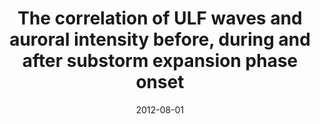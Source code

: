 ---
title: "The correlation of ULF waves and auroral intensity before, during and after substorm expansion phase onset"
collection: publications
permalink: /publication/2012-08-01-Rae_b
date: 2012-08-01
venue: 'Journal of Geophysical Research: Space Physics'
paperurl: 'https://doi.org/10.1029/2012JA017534'
citation: 'Rae, I. J., Watt, C. E. J., Murphy, K. R., Frey, H. U., Ozeke, L. G., Milling, D. K., &amp; Mann, I. R. (2012). The correlation of ULF waves and auroral intensity before, during and after substorm expansion phase onset. Journal of Geophysical Research: Space Physics, 117(8), 1-12.'
---